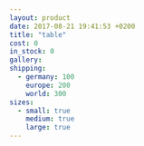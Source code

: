 ```yaml
---
layout: product
date: 2017-08-21 19:41:53 +0200
title: "table"
cost: 0
in_stock: 0
gallery:
shipping:
  - germany: 100
    europe: 200
    world: 300
sizes:
  - small: true
    medium: true
    large: true
---
```

